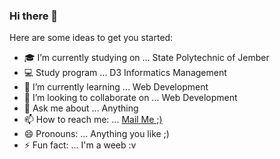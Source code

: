 ### Hi there 👋

Here are some ideas to get you started:

- 🎓 I’m currently studying on ... State Polytechnic of Jember
- 💻 Study program ... D3 Informatics Management
- 🌱 I’m currently learning ... Web Development
- 👯 I’m looking to collaborate on ... Web Development
- 💬 Ask me about ... Anything
- 📫 How to reach me: ... [Mail Me ;)](marifbillah524@gmail.com)
- 😄 Pronouns: ... Anything you like ;)
- ⚡ Fun fact: ... I'm a weeb :v
